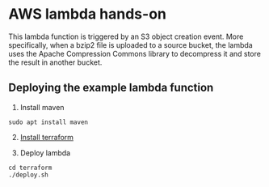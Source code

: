 # AWS lambda hands-on

This lambda function is triggered by an S3 object creation event. More specifically, when a bzip2 file is uploaded to a source bucket, the lambda uses the Apache Compression Commons library to decompress it and store the result in another bucket.

## Deploying the example lambda function

1. Install maven

```
sudo apt install maven
```


2. [Install terraform](https://www.terraform.io/intro/getting-started/install.html)


3. Deploy lambda

```
cd terraform
./deploy.sh
```